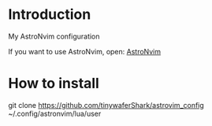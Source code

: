 # Introduction
My AstroNvim configuration

If you want to use AstroNvim, open: [AstroNvim](https://github.com/AstroNvim/AstroNvim)

# How to install 
  git clone https://github.com/tinywaferShark/astrovim_config ~/.config/astronvim/lua/user